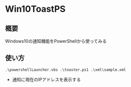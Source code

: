 # Win10ToastPS
## 概要
Windows10の通知機能をPowerShellから使ってみる
## 使い方
```posh
.\powershellLauncher.vbs .\toaster.ps1 .\xml\sample.xml
```
- 通知に現在のIPアドレスを表示する